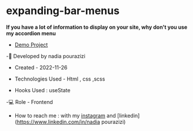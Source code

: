 # expanding-bar-menus

**If you have a lot of information to display on your site, why don't you use my accordion menu**

- [Demo Project](https://nadiapourazizi.github.io/bank_template/)

-🙂 Developed by nadia pourazizi
- Created - 2022-11-26

- Technologies Used - Html , css ,scss

- Hooks Used : useState 

-💻 Role - Frontend

- How to reach me : with my [instagram](https://www.instagram.com/nadiaacodes) and [linkedin](https://www.linkedin.com/in/nadia pourazizi)
